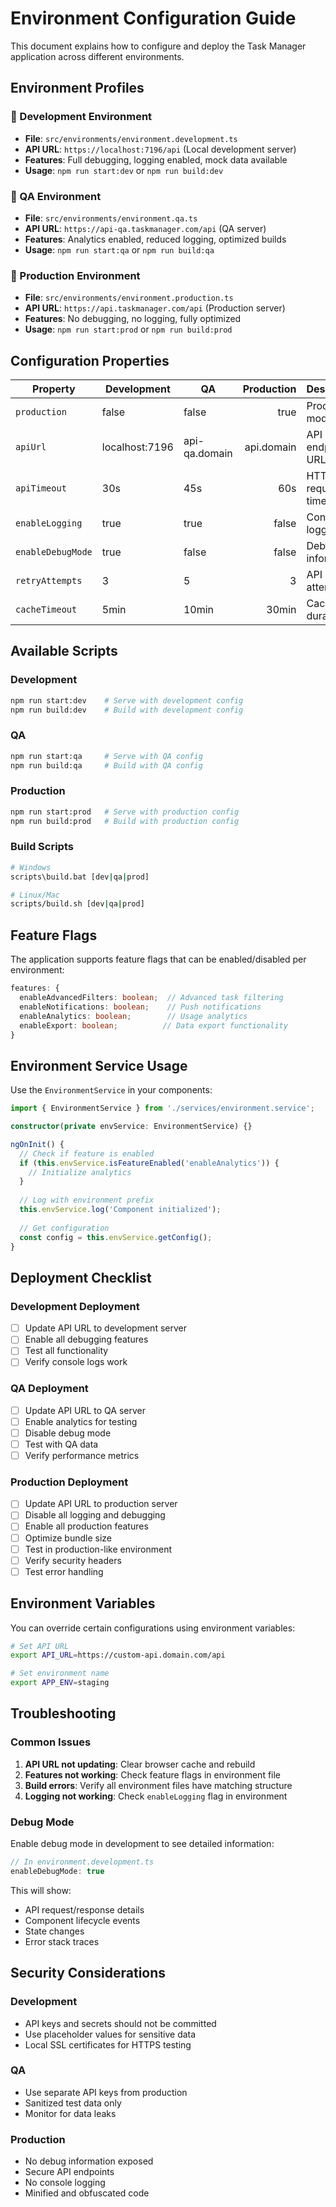 # Environment Configuration Guide

This document explains how to configure and deploy the Task Manager application across different environments.

## Environment Profiles

### 🔧 Development Environment
- **File**: `src/environments/environment.development.ts`
- **API URL**: `https://localhost:7196/api` (Local development server)
- **Features**: Full debugging, logging enabled, mock data available
- **Usage**: `npm run start:dev` or `npm run build:dev`

### 🧪 QA Environment
- **File**: `src/environments/environment.qa.ts`
- **API URL**: `https://api-qa.taskmanager.com/api` (QA server)
- **Features**: Analytics enabled, reduced logging, optimized builds
- **Usage**: `npm run start:qa` or `npm run build:qa`

### 🚀 Production Environment
- **File**: `src/environments/environment.production.ts`
- **API URL**: `https://api.taskmanager.com/api` (Production server)
- **Features**: No debugging, no logging, fully optimized
- **Usage**: `npm run start:prod` or `npm run build:prod`

## Configuration Properties

| Property | Development | QA | Production | Description |
|----------|-------------|----|-----------:|-------------|
| `production` | false | false | true | Production mode flag |
| `apiUrl` | localhost:7196 | api-qa.domain | api.domain | API endpoint URL |
| `apiTimeout` | 30s | 45s | 60s | HTTP request timeout |
| `enableLogging` | true | true | false | Console logging |
| `enableDebugMode` | true | false | false | Debug information |
| `retryAttempts` | 3 | 5 | 3 | API retry attempts |
| `cacheTimeout` | 5min | 10min | 30min | Cache duration |

## Available Scripts

### Development
```bash
npm run start:dev    # Serve with development config
npm run build:dev    # Build with development config
```

### QA
```bash
npm run start:qa     # Serve with QA config
npm run build:qa     # Build with QA config
```

### Production
```bash
npm run start:prod   # Serve with production config
npm run build:prod   # Build with production config
```

### Build Scripts
```bash
# Windows
scripts\build.bat [dev|qa|prod]

# Linux/Mac
scripts/build.sh [dev|qa|prod]
```

## Feature Flags

The application supports feature flags that can be enabled/disabled per environment:

```typescript
features: {
  enableAdvancedFilters: boolean;  // Advanced task filtering
  enableNotifications: boolean;    // Push notifications
  enableAnalytics: boolean;        // Usage analytics
  enableExport: boolean;          // Data export functionality
}
```

## Environment Service Usage

Use the `EnvironmentService` in your components:

```typescript
import { EnvironmentService } from './services/environment.service';

constructor(private envService: EnvironmentService) {}

ngOnInit() {
  // Check if feature is enabled
  if (this.envService.isFeatureEnabled('enableAnalytics')) {
    // Initialize analytics
  }
  
  // Log with environment prefix
  this.envService.log('Component initialized');
  
  // Get configuration
  const config = this.envService.getConfig();
}
```

## Deployment Checklist

### Development Deployment
- [ ] Update API URL to development server
- [ ] Enable all debugging features
- [ ] Test all functionality
- [ ] Verify console logs work

### QA Deployment
- [ ] Update API URL to QA server
- [ ] Enable analytics for testing
- [ ] Disable debug mode
- [ ] Test with QA data
- [ ] Verify performance metrics

### Production Deployment
- [ ] Update API URL to production server
- [ ] Disable all logging and debugging
- [ ] Enable all production features
- [ ] Optimize bundle size
- [ ] Test in production-like environment
- [ ] Verify security headers
- [ ] Test error handling

## Environment Variables

You can override certain configurations using environment variables:

```bash
# Set API URL
export API_URL=https://custom-api.domain.com/api

# Set environment name
export APP_ENV=staging
```

## Troubleshooting

### Common Issues

1. **API URL not updating**: Clear browser cache and rebuild
2. **Features not working**: Check feature flags in environment file
3. **Build errors**: Verify all environment files have matching structure
4. **Logging not working**: Check `enableLogging` flag in environment

### Debug Mode

Enable debug mode in development to see detailed information:

```typescript
// In environment.development.ts
enableDebugMode: true
```

This will show:
- API request/response details
- Component lifecycle events
- State changes
- Error stack traces

## Security Considerations

### Development
- API keys and secrets should not be committed
- Use placeholder values for sensitive data
- Local SSL certificates for HTTPS testing

### QA
- Use separate API keys from production
- Sanitized test data only
- Monitor for data leaks

### Production
- No debug information exposed
- Secure API endpoints
- No console logging
- Minified and obfuscated code
